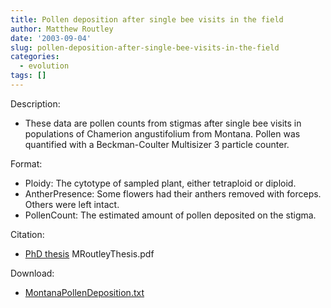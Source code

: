```yaml
---
title: Pollen deposition after single bee visits in the field
author: Matthew Routley
date: '2003-09-04'
slug: pollen-deposition-after-single-bee-visits-in-the-field
categories:
  - evolution
tags: []
---
```


<p>Description:</p>

<ul>
<li>These data are pollen counts from stigmas after single bee visits in populations of <span class="SpeciesName">Chamerion angustifolium</span> from Montana. Pollen was quantified with a Beckman-Coulter Multisizer 3 particle counter.</li>
</ul>
<p>Format:</p>

<ul>
<li>Ploidy: The cytotype of sampled plant, either tetraploid or diploid.</li>
<li>AntherPresence: Some flowers had their anthers removed with forceps. Others were left intact.</li>
<li>PollenCount: The estimated amount of pollen deposited on the stigma.</li>
</ul>
<p>Citation:</p>

<ul>
<li>
<a href="http://s3.amazonaws.com/mroutley_public/MRoutleyThesis.pdf">PhD thesis</a> MRoutleyThesis.pdf</li>
</ul>
<p>Download:</p>

<ul>
<li><a href="http://s3.amazonaws.com/mroutley_public/MontanaPollenDeposition.txt">MontanaPollenDeposition.txt</a></li>
</ul>